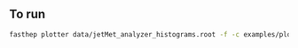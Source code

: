 ## To run

```bash
fasthep plotter data/jetMet_analyzer_histograms.root -f -c examples/plotter/cmsl1t/efficiency.yaml
```
